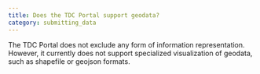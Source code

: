 ```yaml
---
title: Does the TDC Portal support geodata?
category: submitting_data
---
```


The TDC Portal does not exclude any form of information representation. However, it currently does not support specialized visualization of geodata, such as shapefile or geojson formats.
